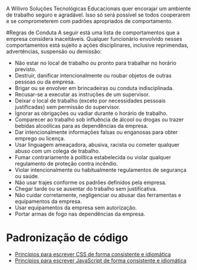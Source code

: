 A Wilivro Soluções Tecnológicas Educacionais quer encorajar um ambiente de trabalho seguro e agradável.  Isso só será possível se todos cooperarem e se comprometerem com padrões apropriados de comportamento.

#Regras de Conduta
A seguir está uma lista de comportamentos que a empresa considera inaceitáveis.  Qualquer funcionário envolvido nesses comportamentos está sujeito a ações disciplinares, inclusive reprimendas, advertências, suspensão ou demissão:

* Não estar no local de trabalho ou pronto para trabalhar no horário previsto.
* Destruir, danificar intencionalmente ou roubar objetos de outras pessoas ou da empresa.
* Brigar ou se envolver em brincadeiras ou conduta indisciplinada.
* Recusar-se a executar as instruções de um supervisor.
* Deixar o local de trabalho (exceto por necessidades pessoais justificadas) sem permissão do supervisor.
* Ignorar as obrigações ou vadiar durante o horário de trabalho.
* Comparecer ao trabalho sob influência de álcool ou drogas ou trazer bebidas alcoólicas para as dependências da empresa.
* Dar intencionalmente informações falsas ou enganosas para obter emprego ou licença.
* Usar linguagem ameaçadora, abusiva, racista ou cometer qualquer abuso com um colega de trabalho.
* Fumar contrariamente à política estabelecida ou violar qualquer regulamento de proteção contra incêndio.
* Violar intencionalmente ou habitualmente regulamentos de segurança ou saúde.
* Não usar trajes conforme os padrões definidos pela empresa.
* Chegar tarde ou se ausentar do trabalho sem justificativa.
* Não cuidar corretamente, negligenciar ou abusar das ferramentas e equipamentos da empresa.
* Usar equipamentos da empresa sem autorização.
* Portar armas de fogo nas dependências da empresa.

# Padronização de código

* [Princípios para escrever CSS de forma consistente e idiomática](https://github.com/necolas/idiomatic-css/tree/master/translations/pt-BR)
* [Princípios para escrever JavaScript de forma consistente e idiomática](https://github.com/rwaldron/idiomatic.js/tree/master/translations/pt_BR)
